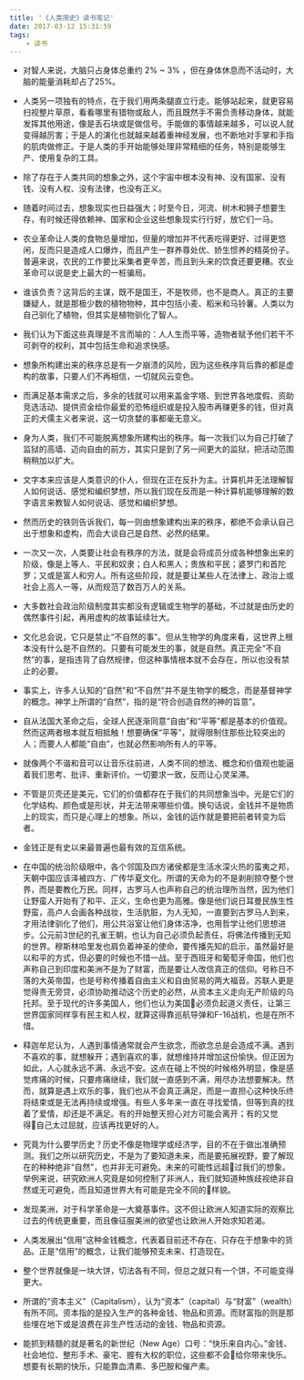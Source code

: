 ```yaml
---
title: '《人类简史》读书笔记'
date: 2017-03-12 15:31:59
tags:
    - 读书
---
```


- 对智人来说，大脑只占身体总重约 2% ~ 3% ，但在身体休息而不活动时，大脑的能量消耗却占了25%。

- 人类另一项独有的特点，在于我们用两条腿直立行走。能够站起来，就更容易扫视整片草原，看看哪里有猎物或敌人，而且既然手不需负责移动身体，就能发挥其他用途，像是丢石块或是做信号。手能做的事情越来越多，可以说人就变得越厉害；于是人的演化也就越来越着重神经发展，也不断地对手掌和手指的肌肉做修正。于是人类的手开始能够处理非常精细的任务，特别是能够生产、使用复杂的工具。

- 除了存在于人类共同的想象之外，这个宇宙中根本没有神、没有国家、没有钱、没有人权、没有法律，也没有正义。

- 随着时间过去，想象现实也日益强大；时至今日，河流、树木和狮子想要生存，有时候还得依赖神、国家和企业这些想象现实行行好，放它们一马。

- 农业革命让人类的食物总量增加，但量的增加并不代表吃得更好、过得更悠闲，反而只是造成人口爆炸，而且产生一群养尊处优、娇生惯养的精英份子。普遍来说，农民的工作要比采集者更辛苦，而且到头来的饮食还要更糟。农业革命可以说是史上最大的一桩骗局。
<!-- more -->

- 谁该负责？这背后的主谋，既不是国王，不是牧师，也不是商人。真正的主要嫌疑人，就是那极少数的植物物种，其中包括小麦、稻米和马铃薯。人类以为自己驯化了植物，但其实是植物驯化了智人。

- 我们认为下面这些真理是不言而喻的：人人生而平等，造物者赋予他们若干不可剥夺的权利，其中包括生命和追求快感。

- 想象所构建出来的秩序总是有一夕崩溃的风险，因为这些秩序背后靠的都是虚构的故事，只要人们不再相信，一切就风云变色。

- 而满足基本需求之后，多余的钱就可以用来盖金字塔、到世界各地度假、资助竞选活动、提供资金给你最爱的恐怖组织或是投入股市再赚更多的钱，但对真正的犬儒主义者来说，这一切贪婪的事都毫无意义。

- 身为人类，我们不可能脱离想象所建构出的秩序。每一次我们以为自己打破了监狱的高墙、迈向自由的前方，其实只是到了另一间更大的监狱，把活动范围稍稍加以扩大。

- 文字本来应该是人类意识的仆人，但现在正在反扑为主。计算机并无法理解智人如何说话、感觉和编织梦想，所以我们现在反而是一种计算机能够理解的数字语言来教智人如何说话、感觉和编织梦想。

- 然而历史的铁则告诉我们，每一则由想象建构出来的秩序，都绝不会承认自己出于想象和虚构，而会大谈自己是自然、必然的结果。

- 一次又一次，人类要让社会有秩序的方法，就是会将成员分成各种想象出来的阶级，像是上等人、平民和奴隶；白人和黑人；贵族和平民；婆罗门和首陀罗；又或是富人和穷人。所有这些阶段，就是要让某些人在法律上、政治上或社会上高人一等，从而规范了数百万人的关系。

- 大多数社会政治阶级制度其实都没有逻辑或生物学的基础，不过就是由历史的偶然事件引起，再用虚构的故事延续壮大。

- 文化总会说，它只是禁止“不自然的事”。但从生物学的角度来看，这世界上根本没有什么是不自然的。只要有可能发生的事，就是自然。真正完全“不自然”的事，是指违背了自然规律，但这种事情根本就不会存在，所以也没有禁止的必要。

- 事实上，许多人认知的“自然”和“不自然”并不是生物学的概念，而是基督神学的概念。神学上所谓的“自然”，指的是“符合创造自然的神的旨意”。

- 自从法国大革命之后，全球人民逐渐同意“自由”和“平等”都是基本的价值观。然而这两者根本就互相抵触！想要确保“平等”，就得限制住那些比较突出的人；而要人人都能“自由”，也就必然影响所有人的平等。

- 就像两个不谐和音可以让音乐往前进，人类不同的想法、概念和价值观也能逼着我们思考、批评、重新评价。一切要求一致，反而让心灵呆滞。

- 不管是贝壳还是美元，它们的价值都存在于我们的共同想象当中。光是它们的化学结构、颜色或是形状，并无法带来哪些价值。换句话说，金钱并不是物质上的现实，而只是心理上的想象。所以，金钱的运作就是要把前者转变为后者。

- 金钱正是有史以来最普遍也最有效的互信系统。

- 在中国的统治阶级眼中，各个邻国及四方诸侯都是生活水深火热的蛮夷之邦，天朝中国应该泽被四方、广传华夏文化。所谓的天命为的不是剥削掠夺整个世界，而是要教化万民。同样，古罗马人也声称自己的统治理所当然，因为他们让野蛮人开始有了和平、正义，生命也更为高雅。像是他们说日耳曼民族生性野蛮，高卢人会画各种战妆，生活肮脏，为人无知，一直要到古罗马人到来，才用法律驯化了他们，用公共浴室让他们身体洁净，也用哲学让他们思想进步。公元前3世纪的孔雀王朝，也认为自己必须负起责任，将佛法传播到无知的世界。穆斯林哈里发也肩负着神圣的使命，要传播先知的启示，虽然最好是以和平的方式，但必要的时候也不惜一战。至于西班牙和葡萄牙帝国，他们也声称自己到印度和美洲不是为了财富，而是要让人改信真正的信仰。号称日不落的大英帝国，也是号称传播着自由主义和自由贸易的两大福音。苏联人更是觉得责无旁贷，必须协助推动这个历史的必然，从资本主义走向无产阶级的乌托邦。至于现代的许多美国人，他们也认为美国必须负起道义责任，让第三世界国家同样享有民主和人权，就算这得靠巡航导弹和F-16战机，也是在所不惜。

- 释迦牟尼认为，人遇到事情通常就会产生欲念，而欲念总是会造成不满。遇到不喜欢的事，就想躲开；遇到喜欢的事，就想维持并增加这份愉快。但正因为如此，人心就永远不满、永远不安。这点在碰上不悦的时候格外明显，像是感觉疼痛的时候，只要疼痛继续，我们就一直感到不满，用尽办法想要解决。然而，就算是遇上欢乐的事，我们也从不会真正满足，而是一直担心这种快乐终将结束或是无法再持续或增强。有些人多年来一直在寻找爱情，但等到真的找着了爱情，却还是不满足。有的开始整天担心对方可能会离开；有的又觉得自己太过屈就，应该再找更好的人。

- 究竟为什么要学历史？历史不像是物理学或经济学，目的不在于做出准确预测。我们之所以研究历史，不是为了要知道未来，而是要拓展视野，要了解现在的种种绝非“自然”，也并非无可避免。未来的可能性远超过我们的想象。举例来说，研究欧洲人究竟是如何控制了非洲人，我们就知道种族歧视绝非自然或无可避免，而且知道世界大有可能是完全不同的样貌。

- 发现美洲，对于科学革命是一大奠基事件。这不但让欧洲人知道实际的观察比过去的传统更重要，而且像征服美洲的欲望也让欧洲人开始求知若渴。

- 人类发展出“信用”这种金钱概念，代表着目前还不存在、只存在于想象中的货品。正是“信用”的概念，让我们能够预支未来、打造现在。

- 整个世界就像是一块大饼，切法各有不同，但总之就只有一个饼，不可能变得更大。

- 所谓的“资本主义”（Capitalism），认为“资本”（capital）与“财富”（wealth）有所不同。资本指的是投入生产的各种金钱、物品和资源。而财富指的则是那些埋在地下或是浪费在非生产性活动的金钱、物品和资源。

- 能抓到精髓的就是著名的新世纪（New Age）口号：“快乐来自内心。”金钱、社会地位、整形手术、豪宅、握有大权的职位，这些都不会给你带来快乐。想要有长期的快乐，只能靠血清素、多巴胺和催产素。